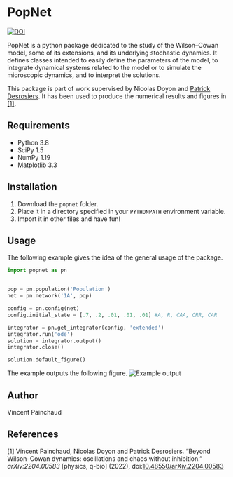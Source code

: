 # PopNet #

[![DOI](https://zenodo.org/badge/401863512.svg)](https://zenodo.org/badge/latestdoi/401863512)

PopNet is a python package dedicated to the study of the Wilson&ndash;Cowan model, some of its extensions, and its underlying stochastic dynamics. It defines classes intended to easily define the parameters of the model, to integrate dynamical systems related to the model or to simulate the microscopic dynamics, and to interpret the solutions.

This package is part of work supervised by Nicolas Doyon and [Patrick Desrosiers](https://github.com/pdesrosiers). It has been used to produce the numerical results and figures in [[1]](#1).

## Requirements ##

- Python 3.8
- SciPy 1.5
- NumPy 1.19
- Matplotlib 3.3

## Installation ##

1. Download the `popnet` folder. 
2. Place it in a directory specified in your `PYTHONPATH` environment variable.
3. Import it in other files and have fun!

## Usage ##

The following example gives the idea of the general usage of the package. 

```python
import popnet as pn


pop = pn.population('Population')
net = pn.network('1A', pop)

config = pn.config(net)
config.initial_state = [.7, .2, .01, .01, .01] #A, R, CAA, CRR, CAR

integrator = pn.get_integrator(config, 'extended')
integrator.run('ode')
solution = integrator.output()
integrator.close()

solution.default_figure()
```
The example outputs the following figure.
![Example output](https://user-images.githubusercontent.com/50606125/131586334-531544eb-357f-490f-821c-d5d63f00332b.png)

## Author ##

Vincent Painchaud

## References ##

<a id="1">[1]</a>
    Vincent Painchaud, Nicolas Doyon and Patrick Desrosiers.
    “Beyond Wilson&ndash;Cowan dynamics: oscillations and chaos without inhibition.”
    *arXiv:2204.00583* [physics, q-bio] (2022),
    doi:[10.48550/arXiv.2204.00583](https://doi.org/10.48550/arXiv.2204.00583)
